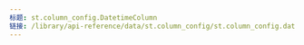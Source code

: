 ```yaml
---
标题: st.column_config.DatetimeColumn
链接: /library/api-reference/data/st.column_config/st.column_config.datetimecolumn
---
```


<Autofunction function="streamlit.column_config.DatetimeColumn" />
